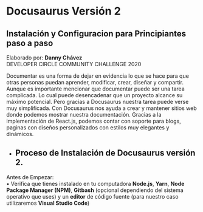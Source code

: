 # Docusaurus Versión 2
## Instalación y Configuracion para **Principiantes** paso a paso <br>
Elaborado por: **Danny Chávez** <br>
DEVELOPER CIRCLE COMMUNITY CHALLENGE 2020

Documentar es una forma de dejar en evidencia lo que se hace para que otras personas puedan aprender, modificar, crear, diseñar y compartir. Aunque es importante mencionar que documentar puede ser una tarea complicada. Lo cual puede desencadenar que un proyecto alcance su máximo potencial. Pero gracias a Docusaurus nuestra tarea puede verse muy simplificada.
Con Docusaurus nos ayuda a crear y mantener sitios web donde podemos mostrar nuestra documentación. Gracias a la implementación de React.js, podemos contar con soporte para blogs, paginas con diseños personalizados con estilos muy elegantes y dinámicos. 


*  ## Proceso de Instalación de Docusaurus versión 2.
Antes de Empezar:<br>
•	Verifica que tienes instalado en tu computadora **Node.js**, **Yarn**, **Node Package Manager (NPM)**, **Gitbash** (opcional dependiendo del sistema operativo que uses) y un **editor** de código fuente (para nuestro caso utilizaremos **Visual Studio Code**)
